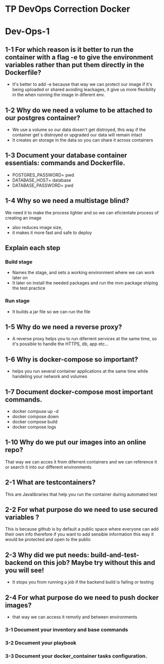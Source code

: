 # TP DevOps Correction Docker
# Dev-Ops-1

## 1-1 For which reason is it better to run the container with a flag -e to give the environment variables rather than put them directly in the Dockerfile?
- It's better to add -e because that way we can protect our image if it's being uploaded or shared avoiding leackages, it give us more flexibility in the when running the image in diferent env.
## 1-2 Why do we need a volume to be attached to our postgres container?
- We use a volume so our data dosen't get distroyed, this way if the container get´s distroyed or upgraded our data will remain intact
- It creates an storage in the data so you can share it across containers

## 1-3 Document your database container essentials: commands and Dockerfile.
- POSTGRES_PASSWORD= pwd
- DATABASE_HOST= database
- DATABASE_PASSWORD= pwd

## 1-4 Why so we need a multistage blind?
We need it to make the process lighter and so we can eficientate process of creating an image
- also reduces image size,
- it makes it more fast and safe to deploy

## Explain each step
### Build stage
- Names the stage, and sets a working environment where we can work later on
- It later on install the needed packages and run the mvn package shiping the test practice
### Run stage
- It builds a jar file so we can run the file

## 1-5 Why do we need a reverse proxy?
- A reverse proxy helps you to run diferrent services at the same time, so it's possible to handle the HTTPS, db, app etc...

## 1-6 Why is docker-compose so important?
- helps you run several container applications at the same time while handeling your network and volumes

## 1-7 Document docker-compose most important commands.
- docker compuse up -d
- docker compose down
- docker compose build
- docker compose logs

## 1-10 Why do we put our images into an online repo?
That way we can acces it from diferrent containers and we can reference it or search it into our different environments

## 2-1  What are testcontainers?
This are Javalibraries that help you run the container during automated test

## 2-2  For what purpose do we need to use secured variables ?
This is because github is by default a public space where everyone can add their own info therefore if you want to add sensible information this way it would be protected and open to the public

## 2-3 Why did we put needs: build-and-test-backend on this job? Maybe try without this and you will see!
- It stops you from running a job if the backend build is failing or testing

## 2-4 For what purpose do we need to push docker images?
- that way we can access it remotly and between environments

### 3-1 Document your inventory and base commands
### 3-2 Document your playbook
### 3-3 Document your docker_container tasks configuration.


